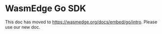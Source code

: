 # WasmEdge Go SDK

This doc has moved to <https://wasmedge.org/docs/embed/go/intro>. Please use our new doc.
